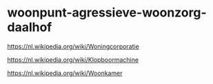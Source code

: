 # woonpunt-agressieve-woonzorg-daalhof

https://nl.wikipedia.org/wiki/Woningcorporatie

https://nl.wikipedia.org/wiki/Klopboormachine

https://nl.wikipedia.org/wiki/Woonkamer
